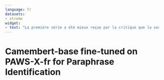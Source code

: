 ```yaml
---
language: fr
datasets:
- xtreme
widget:
- text: "La première série a été mieux reçue par la critique que la seconde. La seconde série a été bien accueillie par la critique, mieux que la première."
---
```


# Camembert-base fine-tuned on PAWS-X-fr for Paraphrase Identification
